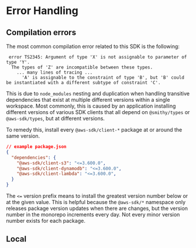 # Error Handling

## Compilation errors

The most common compilation error related to this SDK is the following:

```
 error TS2345: Argument of type 'X' is not assignable to parameter of type 'Y'.
  The types of 'Z' are incompatible between these types.
    ... many lines of tracing ...
      'A' is assignable to the constraint of type 'B', but 'B' could be instantiated with a different subtype of constraint 'C'.
```

This is due to `node_modules` nesting and duplication when handling transitive dependencies that exist at multiple different versions within a single workspace. 
Most commonly, this is caused by an application installing different versions of various SDK clients that all depend on `@smithy/types` or `@aws-sdk/types`, but at different versions.

To remedy this, install every `@aws-sdk/client-*` package at or around the same version. 

```json
// example package.json
{
  "dependencies": {
    "@aws-sdk/client-s3": "<=3.600.0",
    "@aws-sdk/client-dynamodb": "<=3.600.0",
    "@aws-sdk/client-lambda": "<=3.600.0",
  }
}
```

The `<=` version prefix means to install the greatest version number below or at the given value. This is helpful because the `@aws-sdk/*` namespace
only releases package version updates when there are changes, but the version number in the monorepo increments every day. Not every minor version number exists for each package.

## Local 

